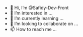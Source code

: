 - 👋 Hi, I’m @Safidy-Dev-Front
- 👀 I’m interested in ...
- 🌱 I’m currently learning ...
- 💞️ I’m looking to collaborate on ...
- 📫 How to reach me ...

<!---
Safidy-Dev-Front/Safidy-Dev-Front is a ✨ special ✨ repository because its `README.md` (this file) appears on your GitHub profile.
You can click the Preview link to take a look at your changes.
--->
